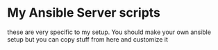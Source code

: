 # My Ansible Server scripts

these are very specific to my setup. You should make your own ansible setup but you can copy stuff from here and customize it
